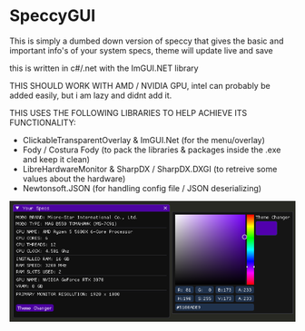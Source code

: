 # SpeccyGUI
This is simply a dumbed down version of speccy that gives the basic and important info's of your system specs, theme will update live and save

this is written in c#/.net  with the ImGUI.NET library

THIS SHOULD WORK WITH AMD / NVIDIA GPU, intel can probably be added easily, but i am lazy and didnt add it.

THIS USES THE FOLLOWING LIBRARIES TO HELP ACHIEVE ITS FUNCTIONALITY:

- ClickableTransparentOverlay & ImGUI.Net (for the menu/overlay)
- Fody / Costura Fody (to pack the libraries & packages inside the .exe and keep it clean)
- LibreHardwareMonitor & SharpDX / SharpDX.DXGI (to retreive some values about the hardware)
- Newtonsoft.JSON (for handling config file / JSON deserializing)


![Screenshot](screenshot2.png)
